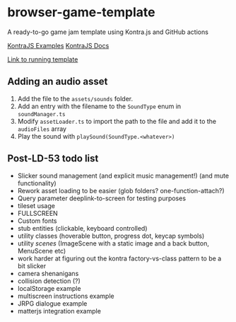 # browser-game-template

A ready-to-go game jam template using Kontra.js and GitHub actions

[KontraJS Examples](https://github.com/straker/kontra/tree/main/examples)
[KontraJS Docs](https://straker.github.io/kontra/api/animation)

[Link to running template](http://marginalhours.net/browser-game-template/)

## Adding an audio asset

1. Add the file to the `assets/sounds` folder.
2. Add an entry with the filename to the `SoundType` enum in `soundManager.ts`
3. Modify `assetLoader.ts` to import the path to the file and add it to the `audioFiles` array
4. Play the sound with `playSound(SoundType.<whatever>)`


## Post-LD-53 todo list

- Slicker sound management (and explicit music management!) (and mute functionality)
- Rework asset loading to be easier (glob folders? one-function-attach?)
- Query parameter deeplink-to-screen for testing purposes
- tileset usage
- FULLSCREEN
- Custom fonts
- stub entities (clickable, keyboard controlled)
- utility classes (hoverable button, progress dot, keycap symbols)
- utility _scenes_ (ImageScene with a static image and a back button, MenuScene etc) 
- work harder at figuring out the kontra factory-vs-class pattern to be a bit slicker
- camera shenanigans
- collision detection (?)
- localStorage example
- multiscreen instructions example
- JRPG dialogue example
- matterjs integration example
